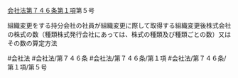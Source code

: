 [会社法第７４６条第１項](会社法＿＿＿＿第７４６条第１項)第５号

組織変更をする持分会社の社員が組織変更に際して取得する組織変更後株式会社の株式の数（種類株式発行会社にあっては、株式の種類及び種類ごとの数）又はその数の算定方法


#会社法
#会社法/第７４６条
#会社法/第７４６条/第１項
#会社法/第７４６条/第１項/第５号
